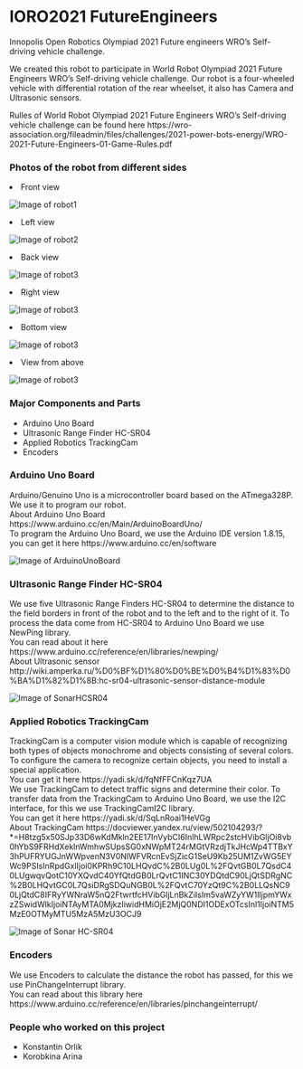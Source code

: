 # IORO2021 FutureEngineers
<p>Innopolis Open Robotics Olympiad 2021 Future engineers WRO’s Self-driving vehicle challenge.</p>
<p>We created this robot to participate in World Robot Olympiad 2021 Future Engineers WRO’s Self-driving vehicle challenge.
Our robot is a four-wheeled vehicle with differential rotation of the rear wheelset, it also has Camera and Ultrasonic sensors.</p>

<p>Rulles of World Robot Olympiad 2021 Future Engineers WRO’s Self-driving vehicle challenge can be found here https://wro-association.org/fileadmin/files/challenges/2021-power-bots-energy/WRO-2021-Future-Engineers-01-Game-Rules.pdf</p>

<h3>Photos of the robot from different sides</h3>
</ul><li>Front view</li>
	
![Image of robot1](https://github.com/Glaurung2000/images/blob/master/IMG_20210628_201413.jpg)

<li>Left view</li>
	
![Image of robot2](https://github.com/Glaurung2000/images/blob/master/IMG_20210628_201419.jpg)
	
<li>Back view</li>

![Image of robot3](https://github.com/Glaurung2000/images/blob/master/IMG_20210628_201424.jpg)

<li>Right view</li>
	
![Image of robot3](https://github.com/Glaurung2000/images/blob/master/IMG_20210628_201429.jpg)

<li>Bottom view</li>

![Image of robot3](https://github.com/Glaurung2000/images/blob/master/IMG_20210628_201455.jpg)

<li>View from above</li>
	
![Image of robot3](https://github.com/Glaurung2000/images/blob/master/IMG_20210628_201436.jpg)

</ul>

<h3>Major Components and Parts</h3>
	<ul><li>Arduino Uno Board</li>
	<li>Ultrasonic Range Finder HC-SR04</li>
	<li>Applied Robotics TrackingCam</li> 
	<li>Encoders</li></ul>
	
<h3>Arduino Uno Board</h3>
	<p>Arduino/Genuino Uno is a microcontroller board based on the ATmega328P.
	We use it to program our robot.</br>
	About Arduino Uno Board https://www.arduino.cc/en/Main/ArduinoBoardUno/</br>
	To program the Arduino Uno Board, we use the Arduino IDE version 1.8.15, you can get it here https://www.arduino.cc/en/software</p>
  
![Image of ArduinoUnoBoard](https://github.com/Glaurung2000/images/blob/master/1390133.jpg)



<h3>Ultrasonic Range Finder HC-SR04</h3>
	<p>We use five Ultrasonic Range Finders HC-SR04 to determine the distance to the field borders in front of the robot and to the left and to the right of it.
	To process the data come from HC-SR04 to Arduino Uno Board we use NewPing library.</br>
  	You can read about it here https://www.arduino.cc/reference/en/libraries/newping/</br>
	About Ultrasonic sensor http://wiki.amperka.ru/%D0%BF%D1%80%D0%BE%D0%B4%D1%83%D0%BA%D1%82%D1%8B:hc-sr04-ultrasonic-sensor-distance-module</p>
  
![Image of SonarHCSR04](https://github.com/Glaurung2000/images/blob/master/ultrasonic-hc-sr04.1.jpg)
	
<h3>Applied Robotics TrackingCam</h3>
	<p>TrackingCam is a computer vision module which is capable of recognizing both types of objects monochrome and objects consisting of several colors. 
	To configure the camera to recognize certain objects, you need to install a special application.</br>
	You can get it here https://yadi.sk/d/fqNfFFCnKqz7UA</br>
	We use TrackingCam to detect traffic signs and determine their color.
	To transfer data from the TrackingCam to Arduino Uno Board, we use the I2C interface, for this we use TrackingCamI2C library.</br>
  	You can get it here https://yadi.sk/d/SqLnRoai1HeVGg</br>
	About TrackingCam https://docviewer.yandex.ru/view/502104293/?*=H8tzg5x50SJp33D6wKdMkln2EE17InVybCI6InlhLWRpc2stcHVibGljOi8vb0hYbS9FRHdXeklnWmhwSUpsSG0xNWpMT24rMGtVRzdjTkJHcWp4TTBxY3hPUFRYUGJnWWpvenN3V0NlWFVRcnEvSjZicG1SeU9Kb25UM1ZvWG5EYWc9PSIsInRpdGxlIjoi0KPRh9C10LHQvdC%2B0LUg0L%2FQvtGB0L7QsdC40LUgwqvQotC10YXQvdC40YfQtdGB0LrQvtC1INC30YDQtdC90LjQtSDRgNC%2B0LHQvtGC0L7QsiDRgSDQuNGB0L%2FQvtC70YzQt9C%2B0LLQsNC90LjQtdC8IFRyYWNraW5nQ2FtwrtfcHVibGljLnBkZiIsIm5vaWZyYW1lIjpmYWxzZSwidWlkIjoiNTAyMTA0MjkzIiwidHMiOjE2MjQ0NDI1ODExOTcsInl1IjoiNTM5MzE0OTMyMTU5MzA5MzU3OCJ9</p>

![Image of Sonar HC-SR04](https://github.com/Glaurung2000/images/blob/master/MC2018_TrackingCam_LEGO.png)	

<h3>Encoders</h3>
	<p>We use Encoders to calculate the distance the robot has passed, for this we use PinChangeInterrupt library.</br>
  	You can read about this library here https://www.arduino.cc/reference/en/libraries/pinchangeinterrupt/</p>

<h3>People who worked on this project</h3>
	<ul><li>Konstantin Orlik</li>
	<li>Korobkina Arina</li></ul>
